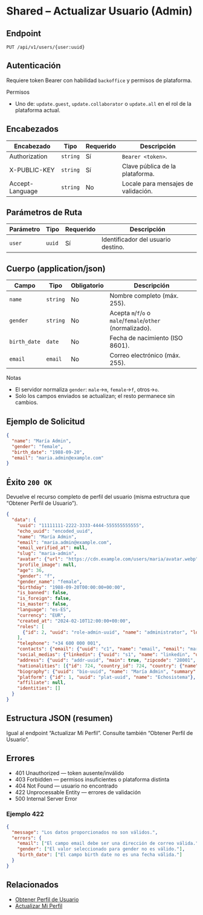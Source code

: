 # Shared – Actualizar Usuario (Admin)

## Endpoint

`PUT /api/v1/users/{user:uuid}`

## Autenticación

Requiere token Bearer con habilidad `backoffice` y permisos de plataforma.

Permisos
- Uno de: `update.guest`, `update.collaborator` o `update.all` en el rol de la plataforma actual.

## Encabezados

| Encabezado | Tipo | Requerido | Descripción |
| ---------- | ---- | --------- | ----------- |
| Authorization | `string` | Sí | `Bearer <token>`. |
| X-PUBLIC-KEY  | `string` | Sí | Clave pública de la plataforma. |
| Accept-Language | `string` | No | Locale para mensajes de validación. |

## Parámetros de Ruta

| Parámetro | Tipo | Requerido | Descripción |
| --------- | ---- | --------- | ----------- |
| `user` | `uuid` | Sí | Identificador del usuario destino. |

## Cuerpo (application/json)

| Campo | Tipo | Obligatorio | Descripción |
| ----- | ---- | ---------- | ----------- |
| `name` | `string` | No | Nombre completo (máx. 255). |
| `gender` | `string` | No | Acepta `m`/`f`/`o` o `male`/`female`/`other` (normalizado). |
| `birth_date` | `date` | No | Fecha de nacimiento (ISO 8601). |
| `email` | `email` | No | Correo electrónico (máx. 255). |

Notas
- El servidor normaliza `gender`: `male`→`m`, `female`→`f`, otros→`o`.
- Solo los campos enviados se actualizan; el resto permanece sin cambios.

## Ejemplo de Solicitud

```json
{
  "name": "María Admin",
  "gender": "female",
  "birth_date": "1988-09-20",
  "email": "maria.admin@example.com"
}
```

## Éxito `200 OK`

Devuelve el recurso completo de perfil del usuario (misma estructura que “Obtener Perfil de Usuario”).

```json
{
  "data": {
    "uuid": "11111111-2222-3333-4444-555555555555",
    "echo_uuid": "encoded_uuid",
    "name": "María Admin",
    "email": "maria.admin@example.com",
    "email_verified_at": null,
    "slug": "maria-admin",
    "avatar": {"url": "https://cdn.example.com/users/maria/avatar.webp", "usage": "avatar"},
    "profile_image": null,
    "age": 36,
    "gender": "f",
    "gender_name": "female",
    "birthday": "1988-09-20T00:00:00+00:00",
    "is_banned": false,
    "is_foreign": false,
    "is_master": false,
    "language": "es-ES",
    "currency": "EUR",
    "created_at": "2024-02-10T12:00:00+00:00",
    "roles": [
      {"id": 2, "uuid": "role-admin-uuid", "name": "administrator", "localized_name": "Administrador", "permissions": ["index.platform_message", "show.platform_message", "update.all"]}
    ],
    "telephone": "+34 600 000 001",
    "contacts": {"email": {"uuid": "c1", "name": "email", "email": "maria.admin@example.com", "phone": null}},
    "social_medias": {"linkedin": {"uuid": "s1", "name": "linkedin", "url": "https://linkedin.com/in/maria"}},
    "address": {"uuid": "addr-uuid", "main": true, "zipcode": "28001", "one": "Calle Mayor", "formatted": "Calle Mayor, Madrid, 28001, ES"},
    "nationalities": [{"id": 724, "country_id": 724, "country": {"name": "España", "code": "ES", "flag": "🇪🇸"}}],
    "biography": {"uuid": "bio-uuid", "name": "María Admin", "summary": "..."},
    "platform": {"id": 1, "uuid": "plat-uuid", "name": "Echosistema"},
    "affiliate": null,
    "identities": []
  }
}
```

## Estructura JSON (resumen)

Igual al endpoint “Actualizar Mi Perfil”. Consulte también “Obtener Perfil de Usuario”.

## Errores

- 401 Unauthorized — token ausente/inválido
- 403 Forbidden — permisos insuficientes o plataforma distinta
- 404 Not Found — usuario no encontrado
- 422 Unprocessable Entity — errores de validación
- 500 Internal Server Error

### Ejemplo 422

```json
{
  "message": "Los datos proporcionados no son válidos.",
  "errors": {
    "email": ["El campo email debe ser una dirección de correo válida."],
    "gender": ["El valor seleccionado para gender no es válido."],
    "birth_date": ["El campo birth date no es una fecha válida."]
  }
}
```

## Relacionados

- [Obtener Perfil de Usuario](./UserProfile.md)
- [Actualizar Mi Perfil](./UserProfileUpdate.md)
